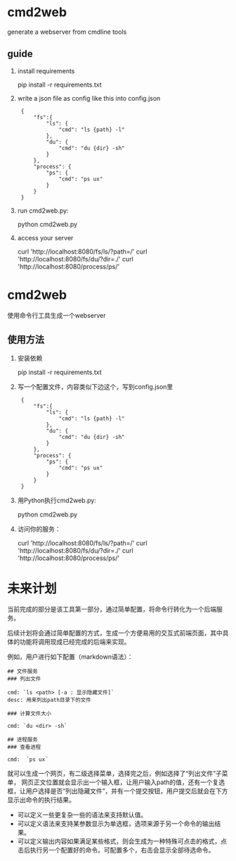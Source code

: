 # cmd2web

generate a webserver from cmdline tools

## guide

1. install requirements

    pip install -r requirements.txt

2. write a json file as config like this into config.json

        {
            "fs":{
                "ls": {
                    "cmd": "ls {path} -l"
                },
                "du": {
                    "cmd": "du {dir} -sh"
                }
            },
            "process": {
                "ps": {
                    "cmd": "ps ux"
                }
            }
        }

3. run cmd2web.py:
    
    python cmd2web.py


4. access your server

    curl 'http://localhost:8080/fs/ls/?path=/'
    curl 'http://localhost:8080/fs/du/?dir=./'
    curl 'http://localhost:8080/process/ps/'


# cmd2web

使用命令行工具生成一个webserver

## 使用方法

1. 安装依赖

    pip install -r requirements.txt

2. 写一个配置文件，内容类似下边这个，写到config.json里

        {
            "fs":{
                "ls": {
                    "cmd": "ls {path} -l"
                },
                "du": {
                    "cmd": "du {dir} -sh"
                }
            },
            "process": {
                "ps": {
                    "cmd": "ps ux"
                }
            }
        }

3. 用Python执行cmd2web.py:
    
    python cmd2web.py


4. 访问你的服务：

    curl 'http://localhost:8080/fs/ls/?path=/'
    curl 'http://localhost:8080/fs/du/?dir=./'
    curl 'http://localhost:8080/process/ps/'


# 未来计划

当前完成的部分是该工具第一部分，通过简单配置，将命令行转化为一个后端服务。

后续计划将会通过简单配置的方式，生成一个方便易用的交互式前端页面，其中具体的功能将调用现成已经完成的后端来实现。

例如，用户进行如下配置（markdown语法）：

    ## 文件服务
    ### 列出文件
        
    cmd: `ls <path> [-a : 显示隐藏文件]` 
    desc: 用来列出path目录下的文件

    ### 计算文件大小

    cmd: `du <dir> -sh`

    ## 进程服务
    ### 查看进程

    cmd:  `ps ux` 

就可以生成一个网页，有二级选择菜单，选择完之后，例如选择了“列出文件”子菜单， 网页正文位置就会显示出一个输入框，让用户输入path的值，还有一个复选框，让用户选择是否“列出隐藏文件”，并有一个提交按钮，用户提交后就会在下方显示出命令的执行结果。

* 可以定义一些更复杂一些的语法来支持默认值。
* 可以定义语法来支持某参数显示为单选框，选项来源于另一个命令的输出结果。
* 可以定义输出内容如果满足某些格式，则会生成为一种特殊可点击的格式，点击后执行另一个配置好的命令。可配置多个，右击会显示全部待选命令。
